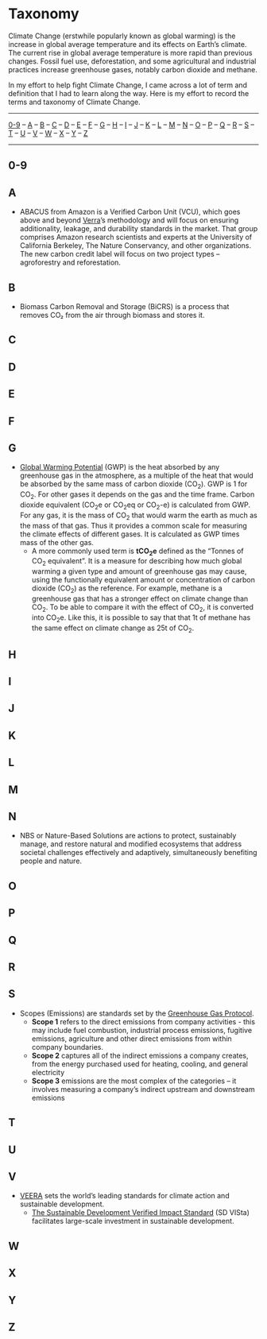 # Taxonomy

Climate Change (erstwhile popularly known as global warming) is the increase in global average temperature and its effects on Earth’s climate. The current rise in global average temperature is more rapid than previous changes. Fossil fuel use, deforestation, and some agricultural and industrial practices increase greenhouse gases, notably carbon dioxide and methane.

In my effort to help fight Climate Change, I came across a lot of term and definition that I had to learn along the way. Here is my effort to record the terms and taxonomy of Climate Change.

---
[0-9](#0-9) – [A](#a) – [B](#b) – [C](#c) – [D](#d) – [E](#e) – [F](#f) – [G](#g) – [H](#h) – [I](#i) – [J](#j) – [K](#k) – [L](#l) – [M](#m) – [N](#n) – [O](#o) – [P](#p) – [Q](#q) – [R](#r) – [S](#s) – [T](#t) – [U](#u) – [V](#v) – [W](#w) – [X](#x) – [Y](#y) – [Z](#z)

---

## 0-9
## A

- ABACUS from Amazon is a Verified Carbon Unit (VCU), which goes above and beyond [Verra](https://verra.org)’s methodology and will focus on ensuring additionality, leakage, and durability standards in the market. That group comprises Amazon research scientists and experts at the University of California Berkeley, The Nature Conservancy, and other organizations. The new carbon credit label will focus on two project types – agroforestry and reforestation. 
## B

- Biomass Carbon Removal and Storage (BiCRS) is a process that removes CO₂ from the air through biomass and stores it.
## C
## D
## E
## F

## G

- [Global Warming Potential](https://en.wikipedia.org/wiki/Global_warming_potential) (GWP) is the heat absorbed by any greenhouse gas in the atmosphere, as a multiple of the heat that would be absorbed by the same mass of carbon dioxide (CO<sub>2</sub>). GWP is 1 for CO<sub>2</sub>. For other gases it depends on the gas and the time frame. Carbon dioxide equivalent (CO<sub>2</sub>e or CO<sub>2</sub>eq or CO<sub>2</sub>-e) is calculated from GWP. For any gas, it is the mass of CO<sub>2</sub> that would warm the earth as much as the mass of that gas. Thus it provides a common scale for measuring the climate effects of different gases. It is calculated as GWP times mass of the other gas.
	- A more commonly used term is __tCO<sub>2</sub>e__ defined as the “Tonnes of CO<sub>2</sub> equivalent”. It is a measure for describing how much global warming a given type and amount of greenhouse gas may cause, using the functionally equivalent amount or concentration of carbon dioxide (CO<sub>2</sub>) as the reference. For example, methane is a greenhouse gas that has a stronger effect on climate change than CO<sub>2</sub>. To be able to compare it with the effect of CO<sub>2</sub>, it is converted into CO<sub>2</sub>e. Like this, it is possible to say that that 1t of methane has the same effect on climate change as 25t of CO<sub>2</sub>.

## H
## I
## J
## K
## L
## M
## N

- NBS or Nature-Based Solutions are actions to protect, sustainably manage, and restore natural and modified ecosystems that address societal challenges effectively and adaptively, simultaneously benefiting people and nature.

## O
## P
## Q
## R
## S

- Scopes (Emissions) are standards set by the [Greenhouse Gas Protocol](https://ghgprotocol.org).
	- __Scope 1__ refers to the direct emissions from company activities - this may include fuel combustion, industrial process emissions, fugitive emissions, agriculture and other direct emissions from within company boundaries.
	- __Scope 2__ captures all of the indirect emissions a company creates, from the energy purchased used for heating, cooling, and general electricity
	- __Scope 3__ emissions are the most complex of the categories – it involves measuring a company’s indirect upstream and downstream emissions

## T
## U
## V

- [VEERA](https://verra.org/) sets the world’s leading standards for climate action and sustainable development.
	- [The Sustainable Development Verified Impact Standard](https://verra.org/programs/sd-verified-impact-standard/) (SD VISta) facilitates large-scale investment in sustainable development.

## W
## X
## Y
## Z